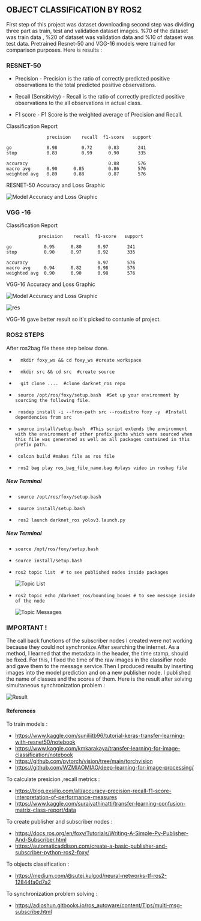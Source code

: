 
## OBJECT CLASSIFICATION BY ROS2

First step of this project was dataset downloading second step was dividing three part as train, test and  validation dataset images.
%70 of the dataset was train data , %20 of dataset was validation data and %10 of dataset was test data.
Pretrained Resnet-50 and VGG-16 models were trained for comparison purposes.
Here is results :

### RESNET-50


* Precision - Precision is the ratio of correctly predicted positive observations to the total predicted positive observations.

* Recall (Sensitivity) - Recall is the ratio of correctly predicted positive observations to the all observations in actual class.

* F1 score - F1 Score is the weighted average of Precision and Recall. 

Classification Report


                   precision    recall  f1-score   support
		
    go             0.98         0.72      0.83       241
    stop           0.83         0.99      0.90       335
		
    accuracy                              0.88       576
    macro avg      0.90      0.85         0.86       576
    weighted avg   0.89      0.88         0.87       576

RESNET-50 Accuracy and Loss Graphic

![Model Accuracy and Loss Graphic](./resnet.jpg "RESNET")


### VGG -16
Classification Report 

                precision    recall  f1-score   support

    go            0.95      0.80      0.97       241
    stop          0.90      0.97      0.92       335
		
    accuracy                          0.97       576
    macro avg     0.94      0.82      0.98       576
    weighted avg  0.90      0.90      0.98       576


 VGG-16 Accuracy and Loss Graphic

![Model Accuracy and Loss Graphic](./vgg16.png "vgg-16")

![res](./3.jpeg "Vgg16")

VGG-16 gave better result so it's picked to contunie of project.

### ROS2 STEPS
After ros2bag file these step below done. 
*       mkdir foxy_ws && cd foxy_ws #create workspace
*       mkdir src && cd src  #create source 
*       git clone ....  #clone darknet_ros repo
*      source /opt/ros/foxy/setup.bash  #Set up your environment by sourcing the following file.
*      rosdep install -i --from-path src --rosdistro foxy -y  #Install dependencies from src 
*      source install/setup.bash  #This script extends the environment with the environment of other prefix paths which were sourced when this file was generated as well as all packages contained in this prefix path.
*      colcon build #makes file as ros file
*      ros2 bag play ros_bag_file_name.bag #plays video in rosbag file

##### New Terminal
*      source /opt/ros/foxy/setup.bash
*      source install/setup.bash
*      ros2 launch darknet_ros yolov3.launch.py 

##### New Terminal
*     source /opt/ros/foxy/setup.bash  
*     source install/setup.bash
*     ros2 topic list  # to see published nodes inside packages
  ![Topic List](./1.jpeg "Topics")
*     ros2 topic echo /darknet_ros/bounding_boxes # to see message inside of the node
    ![Topic Messages](./6.jpeg "Topics")

### IMPORTANT !
The call back functions of the subscriber nodes I created were not working because they could not synchronize.After searching the internet. As a method, I learned that the metadata in the header, the time stamp, should be fixed.
For this, I fixed the time of the raw images in the classifier node and gave them to the message service.Then I produced results by inserting images into the model prediction and on a new publisher node. I published the name of classes and the scores of them.
Here is the result after solving simultaneous synchronization problem :

![Result](./xxx.jpeg "RESULT")

#### References
To train models :

* https://www.kaggle.com/suniliitb96/tutorial-keras-transfer-learning-with-resnet50/notebook
* https://www.kaggle.com/kmkarakaya/transfer-learning-for-image-classification/notebook
* https://github.com/pytorch/vision/tree/main/torchvision
* https://github.com/WZMIAOMIAO/deep-learning-for-image-processing/

To calculate presicion ,recall metrics :
* https://blog.exsilio.com/all/accuracy-precision-recall-f1-score-interpretation-of-performance-measures
* https://www.kaggle.com/surajyathinatti/transfer-learning-confusion-matrix-class-report/data

To create publisher and subscriber nodes :
* https://docs.ros.org/en/foxy/Tutorials/Writing-A-Simple-Py-Publisher-And-Subscriber.html
* https://automaticaddison.com/create-a-basic-publisher-and-subscriber-python-ros2-foxy/

To objects classification :
* https://medium.com/@sutej.kulgod/neural-networks-tf-ros2-12844fa0d7a2

To synchronization problem solving :
* https://adioshun.gitbooks.io/ros_autoware/content/Tips/multi-msg-subscribe.html

